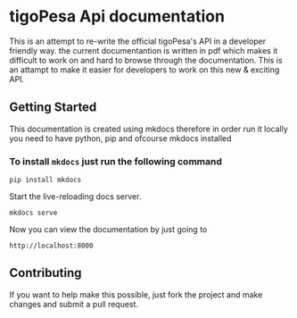 # tigoPesa Api documentation

This is an attempt to re-write the official tigoPesa's API in a developer friendly way.
the current documentantion is written in pdf which makes it difficult to work on and hard to 
browse through the documentation. This is an attampt to make it easier for developers to work on this new & exciting 
API. 

## Getting Started  
This documentation is created using mkdocs therefore in order run it locally you need to have python, pip and ofcourse mkdocs installed 

### To install `mkdocs` just run the following command
 `pip install mkdocs` 

Start the live-reloading docs server.

 `mkdocs serve` 

Now you can view the documentation by just going to 

`http://localhost:8000` 

## Contributing
If you want to help make this possible, just fork the project and make changes and submit a pull request.


